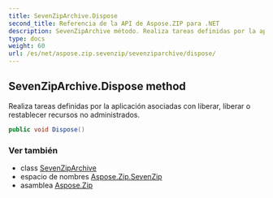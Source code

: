 ```yaml
---
title: SevenZipArchive.Dispose
second_title: Referencia de la API de Aspose.ZIP para .NET
description: SevenZipArchive método. Realiza tareas definidas por la aplicación asociadas con liberar liberar o restablecer recursos no administrados.
type: docs
weight: 60
url: /es/net/aspose.zip.sevenzip/sevenziparchive/dispose/
---
```

## SevenZipArchive.Dispose method

Realiza tareas definidas por la aplicación asociadas con liberar, liberar o restablecer recursos no administrados.

```csharp
public void Dispose()
```

### Ver también

* class [SevenZipArchive](../)
* espacio de nombres [Aspose.Zip.SevenZip](../../sevenziparchive/)
* asamblea [Aspose.Zip](../../../)


